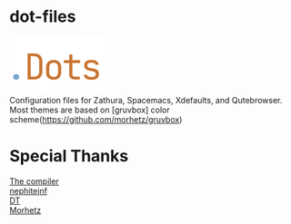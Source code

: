 # dot-files
![dots](https://github.com/DioptricDesign/dot-files/blob/main/dotfile.png)\
Configuration files for Zathura, Spacemacs, Xdefaults, and Qutebrowser. Most themes are based on [gruvbox] color scheme(https://github.com/morhetz/gruvbox)
# Special Thanks 
[The compiler](https://github.com/The-Compiler)\
[nephitejnf](https://gist.github.com/nephitejnf)\
[DT](https://gitlab.com/dwt1)\
[Morhetz](https://github.com/morhetz)
